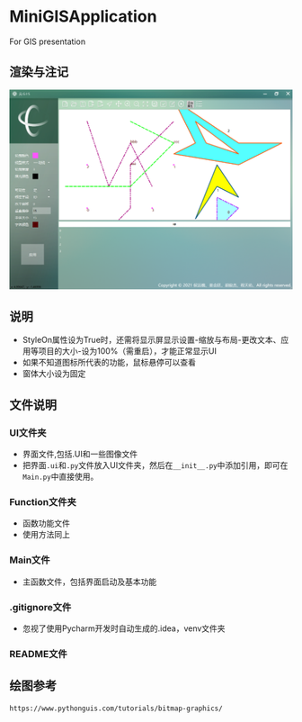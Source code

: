 # MiniGISApplication
For GIS presentation

渲染与注记
----
![image](https://github.com/TianyouCheng/MiniGISApplication/blob/main/UI/images/Readme_Render.png)

说明
----
* StyleOn属性设为True时，还需将显示屏显示设置-缩放与布局-更改文本、应用等项目的大小-设为100%（需重启），才能正常显示UI
* 如果不知道图标所代表的功能，鼠标悬停可以查看
* 窗体大小设为固定

文件说明
----
### UI文件夹
* 界面文件,包括.UI和一些图像文件
* 把界面`.ui`和`.py`文件放入UI文件夹，然后在`__init__.py`中添加引用，即可在`Main.py`中直接使用。
### Function文件夹
* 函数功能文件
* 使用方法同上
### Main文件
* 主函数文件，包括界面启动及基本功能
### .gitignore文件
* 忽视了使用Pycharm开发时自动生成的.idea，venv文件夹
### README文件

绘图参考
----
    https://www.pythonguis.com/tutorials/bitmap-graphics/
